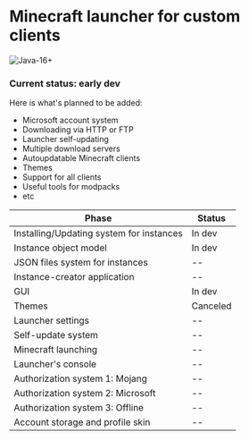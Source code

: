 # Minecraft launcher for custom clients
![Java-16+](https://img.shields.io/badge/java-16%2B-orange.svg)
### Current status: early dev
Here is what's planned to be added:

- Microsoft account system
- Downloading via HTTP or FTP
- Launcher self-updating
- Multiple download servers
- Autoupdatable Minecraft clients
- Themes
- Support for all clients
- Useful tools for modpacks
- etc

| Phase                                    | Status |
| ---------------------------------------- | ------ |
| Installing/Updating system for instances | In dev |
| Instance object model                    | In dev |
| JSON files system for instances          |   --   |
| Instance-creator application             |   --   |
| GUI                                      | In dev |
| Themes                                   |Canceled|
| Launcher settings                        |   --   |
| Self-update system                       |   --   |
| Minecraft launching                      |   --   |
| Launcher's console                       |   --   |
| Authorization system 1: Mojang           |   --   |
| Authorization system 2: Microsoft        |   --   |
| Authorization system 3: Offline          |   --   |
| Account storage and profile skin         |   --   |





